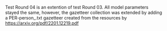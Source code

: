 Test Round 04 is an extention of test Round 03. All model parameters stayed the same, however, the gazetteer collection was extended by adding a PER-person_.txt gazetteer created from the resources by https://arxiv.org/pdf/2201.12219.pdf
